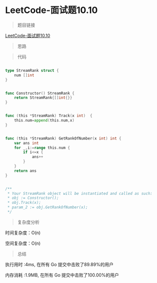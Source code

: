 # LeetCode-面试题10.10

>题目链接

[LeetCode-面试题10.10](https://leetcode-cn.com/problems/rank-from-stream-lcci/)

> 思路

>代码

```go

type StreamRank struct {
    num []int
}


func Constructor() StreamRank {
    return StreamRank{[]int{}}
}


func (this *StreamRank) Track(x int)  {
    this.num=append(this.num,x)
}


func (this *StreamRank) GetRankOfNumber(x int) int {
    var ans int
    for _,i:=range this.num {
        if i<=x {
            ans++
        }
    }
    return ans
}


/**
 * Your StreamRank object will be instantiated and called as such:
 * obj := Constructor();
 * obj.Track(x);
 * param_2 := obj.GetRankOfNumber(x);
 */

```

>复杂度分析

时间复杂度：O(n)

空间复杂度：O(n)

>总结

执行用时 :4ms, 在所有 Go 提交中击败了89.89%的用户

内存消耗 :1.9MB, 在所有 Go 提交中击败了100.00%的用户
